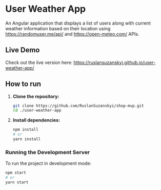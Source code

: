 # User Weather App

An Angular application that displays a list of users along with current weather information based on their location using https://randomuser.me/api/ and https://open-meteo.com/ APIs.

## Live Demo

Check out the live version here: https://ruslansuzanskyi.github.io/user-weather-app/

## How to run

1.  **Clone the repository:**
    ```bash
    git clone https://github.com/RuslanSuzanskyi/shop-mvp.git
    cd ./user-weather-app
    ```

2.  **Install dependencies:**
    ```bash
    npm install
    # or
    yarn install
    ```

### Running the Development Server

To run the project in development mode:

```bash
npm start
# or
yarn start


